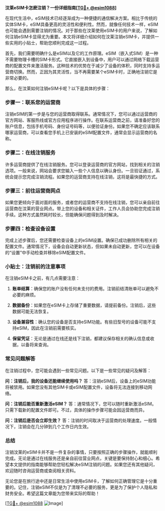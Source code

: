 **汶莱eSIM卡怎麽注销？一份详细指南[[TG💪+ @esim1088](https://t.me/s/esim1088)]**

在现代生活中，eSIM技术已经逐渐成为一种便捷的通信解决方案。相比于传统的实体SIM卡，eSIM具备更高的灵活性和便利性。然而，就像任何技术一样，eSIM也可能会遇到需要注销的情况。对于那些在汶莱使用eSIM卡的用户来说，了解如何注销eSIM卡显得尤为重要。本文将详细介绍如何在汶莱注销eSIM卡，并提供一些实用的小贴士，帮助您顺利完成这一过程。

首先，我们需要明确什么是eSIM以及它的工作原理。eSIM（嵌入式SIM）是一种不需要物理卡槽的SIM卡形式。它直接嵌入到设备中，用户可以通过网络下载运营商的配置文件来激活服务。这种技术的优势在于减少了设备的体积，同时支持多运营商切换。然而，正因为其灵活性，当不再需要某个eSIM卡时，正确地注销它是非常必要的。

那么，在汶莱如何注销eSIM卡呢？以下是具体的步骤：

### 步骤一：联系您的运营商

注销eSIM的第一步是与您的运营商取得联系。通常情况下，您可以通过运营商的官方网站、客服热线或官方应用程序进行操作。在联系运营商之前，请准备好您的账户信息，包括手机号码、身份证号码等，以便验证身份。如果您不确定应该联系哪家运营商，可以查看您手机上已安装的eSIM配置文件，通常会显示运营商的名称。

### 步骤二：在线注销服务

许多运营商提供了在线注销服务。您可以登录运营商的官方网站，找到相关的注销选项。一般来说，网站会要求您输入一些个人信息以确认身份。一旦验证通过，系统会提示您完成注销流程。如果您的运营商支持在线注销，这将是最快捷的方式。

### 步骤三：前往运营商网点

如果您更倾向于面对面的服务，或者您的运营商不支持在线注销，您可以亲自前往运营商在汶莱的营业网点。带上您的设备和相关证件，工作人员会协助您完成注销手续。这种方式虽然耗时较长，但能确保问题得到及时解决。

### 步骤四：检查设备设置

完成上述步骤后，您还需要检查设备上的eSIM设置。确保已成功删除所有相关的配置文件。通常情况下，设备会自动更新状态，但如果未自动更新，您可以在设备的“设置”中手动检查并移除eSIM配置文件。

### 小贴士：注销前的注意事项

在注销eSIM卡之前，有几点需要注意：

1. **账单结算**：确保您的账户没有任何未支付的费用。注销前结清账单可以避免不必要的麻烦。
   
2. **数据备份**：如果您在eSIM卡上存储了重要数据，请提前备份。注销后，这些数据可能无法恢复。

3. **设备兼容性**：确认您的设备是否支持eSIM功能。有些旧型号的设备可能不支持eSIM，因此在注销前需要核实。

4. **保留凭证**：无论是通过在线还是线下注销，都建议保存相关的确认信息或收据，以备将来查询。

### 常见问题解答

在注销过程中，您可能会遇到一些常见问题。以下是一些常见的疑问及解答：

**问：注销后，我的设备还能继续使用吗？**
答：注销eSIM后，设备上的eSIM功能将被禁用。如果您没有其他SIM卡或eSIM配置文件，设备将无法连接到移动网络。

**问：注销后能否重新激活eSIM？**
答：通常情况下，您可以随时重新激活eSIM。只需下载新的配置文件即可。不过，具体的操作步骤可能会因运营商而异。

**问：注销后是否会立即生效？**
答：注销的时间取决于运营商的处理速度。一般情况下，注销会在几分钟到几个工作日内生效。

### 总结

注销汶莱的eSIM卡并不是一件复杂的事情，只要按照正确的步骤操作，就能顺利完成。无论是通过在线服务还是亲自前往营业网点，关键是要保持耐心和细心。希望本文提供的指南能够帮助您轻松解决eSIM注销的问题。如果您还有其他疑问，欢迎随时咨询运营商或查阅相关资料。

无论您是在旅行途中还是日常生活中使用eSIM卡，了解如何正确管理它是十分重要的。记住，注销eSIM不仅是为了清理不必要的服务，更是为了保护个人隐私和财务安全。希望这篇文章能为您带来实际的帮助！

[[TG💪+ @esim1088](https://t.me/s/esim1088) ![Image](https://i.postimg.cc/4NQfJmqS/Snipaste-2025-05-13-00-14-12.png)]